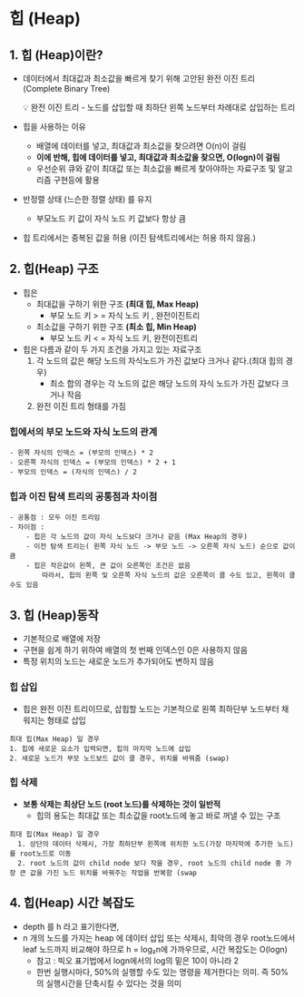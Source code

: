 # 힙 (Heap)

## 1. 힙 (Heap)이란?

- 데이터에서 최대값과 최소값을 빠르게 찾기 위해 고안된 완전 이진 트리 (Complete Binary Tree)
    
    <aside>
    💡 완전 이진 트리
    - 노드를 삽입할 때 최하단 왼쪽 노드부터 차례대로 삽입하는 트리
    
    </aside>
    
- 힙을 사용하는 이유
    - 배열에 데이터를 넣고, 최대값과 최소값을 찾으려면 O(n)이 걸림
    - **이에 반해, 힙에 데이터를 넣고, 최대값과 최소값을 찾으면, O(logn)이 걸림**
    - 우선순위 큐와 같이 최대값 또는 최소값을 빠르게 찾아야하는 자료구조 및 알고리즘 구현등에 활용
- 반정렬 상태 (느슨한 정렬 상태) 를 유지
    - 부모노드 키 값이 자식 노드 키 값보다 항상 큼
- 힙 트리에서는 중복된 값을 허용 (이진 탐색트리에서는 허용 하지 않음.)

## 2. 힙(Heap) 구조

- 힙은
    - 최대값을 구하기 위한 구조 **(최대 힙, Max Heap)**
        - 부모 노드 키 > = 자식 노드 키 , 완전이진트리
    - 최소값을 구하기 위한 구조 **(최소 힙, Min Heap)**
        - 부모 노드 키 < = 자식 노드 키, 완전이진트리
- 힙은 다름과 같이 두 가지 조건을 가지고 있는 자료구조
    1. 각 노드의 값은 해당 노드의 자식노드가 가진 값보다 크거나 같다.(최대 힙의 경우)
        - 최소 합의 경우는 각 노드의 값은 해당 노드의 자식 노드가 가진 값보다 크거나 작음
    2. 완전 이진 트리 형태를 가짐
    

### 힙에서의 부모 노드와 자식 노드의 관계

```
- 왼쪽 자식의 인덱스 = (부모의 인덱스) * 2
- 오른쪽 자식의 인덱스 = (부모의 인덱스) * 2 + 1
- 부모의 인덱스 = (자식의 인덱스) / 2
```

### 힙과 이진 탐색 트리의 공통점과 차이점

```
- 공통점 : 모두 이진 트리임
- 차이점 :
    - 힙은 각 노드의 값이 자식 노드보다 크거나 같음 (Max Heap의 경우)
    - 이전 탐색 트리는( 왼쪽 자식 노드 -> 부모 노드 -> 오른쪽 자식 노드) 순으로 값이 큼
    - 힙은 작은값이 왼쪽, 큰 값이 오른쪽인 조건은 없음
        따라서, 힙의 왼쪽 및 오른쪽 자식 노드의 값은 오른쪽이 클 수도 있고, 왼쪽이 클 수도 있음
```

## 3. 힙 (Heap)동작

- 기본적으로 배열에 저장
- 구현을 쉽게 하기 위하여 배열의 첫 번째 인덱스인 0은  사용하지 않음
- 특정 위치의 노드는 새로운 노드가 추가되어도 변하지 않음

### 힙  삽입

- 힙은 완전 이진 트리이므로, 삽힙할 노드는 기본적으로 왼쪽 최하단부 노드부터 채워지는 형태로 삽입

```
최대 힙(Max Heap) 일 경우
1. 힙에 새로운 요소가 입력되면, 힙의 마지막 노드에 삽입
2. 새로운 노드가 부모 노드보드 값이 클 경우, 위치를 바꿔줌 (swap)
```

### 힙 삭제

- **보통 삭제는 최상단 노드 (root 노드)를 삭제하는 것이 일반적**
    - 힙의 용도는 최대값 또는 최소값을 root노드에 놓고 바로 꺼낼 수 있는 구조

```
최대 힙(Max Heap) 일 경우 
  1. 상단의 데이터 삭제시, 가장 최하단부 왼쪽에 위치한 노드(가장 마지막에 추가한 노드)를 root노드로 이동
  2. root 노드의 값이 child node 보다 작을 경우, root 노드의 child node 중 가장 큰 값을 가진 노드 위치를 바꿔주는 작업을 반복함 (swap
```

## 4. 힙(Heap) 시간 복잡도

- depth 를 h 라고 표기한다면,
- n 개의 노드를 가지는 heap 에 데이터 삽입 또는 삭제시, 최악의 경우 root노드에서 leaf 노드까지 비교해야 하므로
h = log₂n에 가까우므로, 시간 복잡도는 O(logn)
    - 참고 : 빅오 표기법에서 logn에서의 log의 밑은 10이 아니라 2
    - 한번 실행시마다, 50%의 실행할 수도 있는 명령을 제거한다는 의미. 즉 50%의 실행시간을 단축시킬 수 있다는 것을 의미